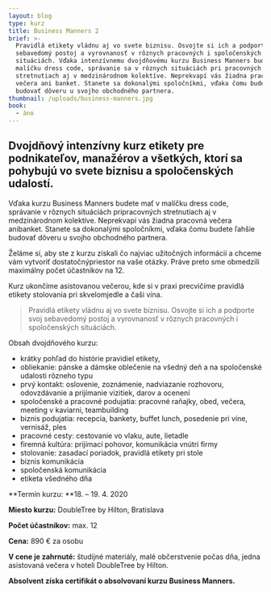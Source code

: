 ```yaml
---
layout: blog
type: kurz
title: Business Manners 2
brief: >-
  Pravidlá etikety vládnu aj vo svete biznisu. Osvojte si ich a podporte svoj
  sebavedomý postoj a vyrovnanosť v rôznych pracovných i spoločenských
  situáciách. Vďaka intenzívnemu dvojdňovému kurzu Business Manners budete mať v
  malíčku dress code, správanie sa v rôznych situáciách pri pracovných
  stretnutiach aj v medzinárodnom kolektíve. Neprekvapí vás žiadna pracovná
  večera ani banket. Stanete sa dokonalými spoločníkmi, vďaka čomu budete ľahšie
  budovať dôveru u svojho obchodného partnera.
thumbnail: /uploads/business-manners.jpg
book:
  - áno
---
```


## Dvojdňový intenzívny kurz etikety pre podnikateľov, manažérov a všetkých, ktorí sa pohybujú vo svete biznisu a spoločenských udalostí.

Vďaka kurzu Business Manners budete mať v malíčku dress code, správanie v rôznych situáciách pripracovných stretnutiach aj v medzinárodnom kolektíve. Neprekvapí vás žiadna pracovná večera anibanket. Stanete sa dokonalými spoločníkmi, vďaka čomu budete ľahšie budovať dôveru u svojho obchodného partnera.

Želáme si, aby ste z kurzu získali čo najviac užitočných informácií a chceme vám vytvoriť dostatočnýpriestor na vaše otázky. Práve preto sme obmedzili maximálny počet účastníkov na 12.

Kurz ukončíme asistovanou večerou, kde si v praxi precvičíme pravidlá etikety stolovania pri skvelomjedle a čaši vína.

> Pravidlá etikety vládnu aj vo svete biznisu. Osvojte si ich a podporte svoj sebavedomý postoj a vyrovnanosť v rôznych pracovných i spoločenských situáciách.

Obsah dvojdňového kurzu:

- krátky pohľad do histórie pravidiel etikety,
- obliekanie: pánske a dámske oblečenie na všedný deň a na spoločenské udalosti rôzneho typu
- prvý kontakt: oslovenie, zoznámenie, nadviazanie rozhovoru, odovzdávanie a prijímanie vizitiek, darov a ocenení
- spoločenské a pracovné podujatia: pracovné raňajky, obed, večera, meeting v kaviarni, teambuilding
- biznis podujatia: recepcia, bankety, buffet lunch, posedenie pri víne, vernisáž, ples
- pracovné cesty: cestovanie vo vlaku, aute, lietadle
- firemná kultúra: prijímací pohovor, komunikácia vnútri firmy
- stolovanie: zasadací poriadok, pravidlá etikety pri stole
- biznis komunikácia
- spoločenská komunikácia
- etiketa všedného dňa

**Termín kurzu: **18. – 19. 4. 2020

**Miesto kurzu:** DoubleTree by Hilton, Bratislava

**Počet účastníkov:** max. 12

**Cena:** 890 € za osobu

**V cene je zahrnuté:** študijné materiály, malé občerstvenie počas dňa, jedna asistovaná večera v hoteli DoubleTree by Hilton.

**Absolvent získa certifikát o absolvovaní kurzu Business Manners.**
